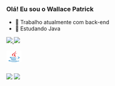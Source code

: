 ### Olá! Eu sou o Wallace Patrick

- 🔭 Trabalho atualmente com back-end
- 🌱 Estudando Java

<div>
  <a href="https://github.com/81wallace18">
  <img height="180em" src="https://github-readme-stats.vercel.app/api?username=81wallace18&theme=dracula&show_icons=true"/>
  <img height="180em" src="https://github-readme-stats.vercel.app/api/top-langs?username=81wallace18&layout=compact&langs_count=8&theme=dracula"/>
</div>

<div style="display: inline_block"><br>
  <img align="center" alt="Wallace-Js" height="30" width="40" src="https://raw.githubusercontent.com/devicons/devicon/master/icons/java/java-original.svg">
</div>

##

<div> 
  <a href = "mailto:patrickwallace621@gmail.com"><img src="https://img.shields.io/badge/-Gmail-%23333?style=for-the-badge&logo=gmail&logoColor=white" target="_blank"></a>
  <a href="https://www.linkedin.com/in/wallace-patrick-batista-da-cruz-3b9648278" target="_blank"><img src="https://img.shields.io/badge/-LinkedIn-%230077B5?style=for-the-badge&logo=linkedin&logoColor=white" target="_blank"></a>   
</div>


